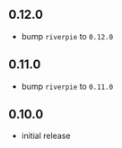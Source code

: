 ## 0.12.0

- bump `riverpie` to `0.12.0`

## 0.11.0

- bump `riverpie` to `0.11.0`

## 0.10.0

- initial release
